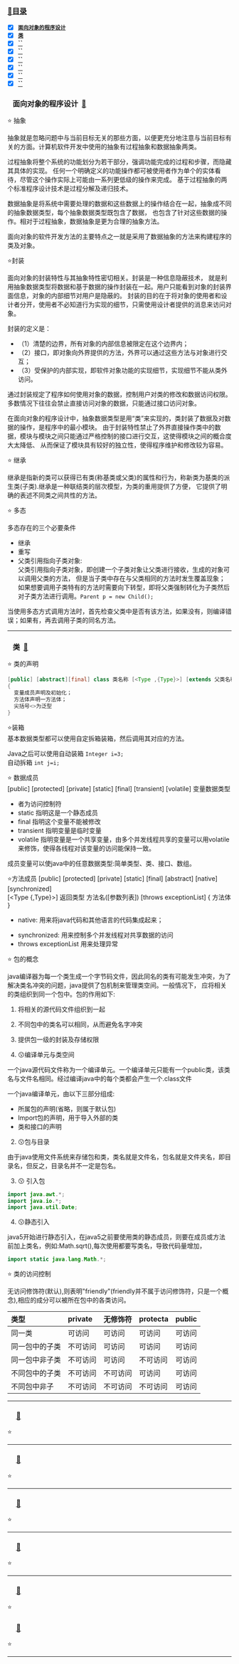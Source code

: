 ### <a  id="top" href="#top">:closed_book:目录 </a>



- [x] <a href="#01">**`面向对象的程序设计`**</a>
- [x] <a href="#02">**`类`**</a>
- [x] <a href="#03">**``**</a>
- [x] <a href="#04">**``**</a>
- [x] <a href="#05">**``**</a>
- [x] <a href="#06">**``**</a>
- [x] <a href="#07">**``**</a>
- [x] <a href="#08">**``**</a>

### &nbsp;&nbsp; <a id="01">面向对象的程序设计</a>&nbsp;&nbsp;<a href="#top">:blue_book:</a>

:star: 抽象

抽象就是忽略问题中与当前目标无关的那些方面，以便更充分地注意与当前目标有关的方面。计算机软件开发中使用的抽象有过程抽象和数据抽象两类。


过程抽象将整个系统的功能划分为若干部分，强调功能完成的过程和步骤，而隐藏其具体的实现。
任何一个明确定义的功能操作都可被使用者作为单个的实体看待，尽管这个操作实际上可能由一系列更低级的操作来完成。
基于过程抽象的两个标准程序设计技术是过程分解及递归技术。

数据抽象是将系统中需要处理的数据和这些数据上的操作结合在一起，抽象成不同的抽象数据类型，每个抽象数据类型既包含了数据，
也包含了针对这些数据的操作。相对于过程抽象，数据抽象是更为合理的抽象方法。

面向对象的软件开发方法的主要特点之一就是采用了数据抽象的方法来构建程序的类及对象。


:star:封装

面向对象的封装特性与其抽象特性密切相关。封装是一种信息隐蔽技术，
就是利用抽象数据类型将数据和基于数据的操作封装在一起。用户只能看到对象的封装界面信息，对象的内部细节对用户是隐蔽的。
封装的目的在于将对象的使用者和设计者分开，使用者不必知道行为实现的细节，只需使用设计者提供的消息来访问对象。

封装的定义是：
- （1）清楚的边界，所有对象的内部信息被限定在这个边界内；
- （2）接口，即对象向外界提供的方法，外界可以通过这些方法与对象进行交互；
- （3）受保护的内部实现，即软件对象功能的实现细节，实现细节不能从类外访问。

通过封装规定了程序如何使用对象的数据，控制用户对类的修改和数据访问权限。多数情况下往往会禁止直接访问对象的数据，只能通过接口访问对象。

在面向对象的程序设计中，抽象数据类型是用“类”来实现的，类封装了数据及对数据的操作，是程序中的最小模块。
由于封装特性禁止了外界直接操作类中的数据，模块与模块之间只能通过严格控制的接口进行交互，这使得模块之间的概合度大太降低、
从而保证了模块具有较好的独立性，使得程序维护和修改较为容易。

:star: 继承

继承是指新的类可以获得已有类(称基类或父类)的属性和行为，称新类为基类的派生类(子类).继承是一种联结类的层次模型，为类的重用提供了方便，
它提供了明确的表述不同类之间共性的方法。


:star: 多态

多态存在的三个必要条件
- 继承
- 重写
- 父类引用指向子类对象:    
父类引用指向子类对象，即创建一个子类对象让父类进行接收，生成的对象可以调用父类的方法，
但是当子类中存在与父类相同的方法时发生覆盖现象；
如果想要调用子类特有的方法时需要向下转型，即将父类强制转化为子类然后对子类方法进行调用。`Parent p = new Child();`

当使用多态方式调用方法时，首先检查父类中是否有该方法，如果没有，则编译错误；如果有，再去调用子类的同名方法。

---
### &nbsp;&nbsp; <a id="02">类</a>&nbsp;&nbsp;<a href="#top">:blue_book:</a>

:star: 类的声明
```java
[public] [abstract][final] class 类名称 [<Type ,{Type}>] [extends 父类名称] [implements 接口名称列表]
{
  变量成员声明及初始化；
  方法体声明一方法体；
  尖括号<>为泛型
}
```

:star:装箱    
基本数据类型都可以使用自定拆箱装箱，然后调用其对应的方法。

Java之后可以使用自动装箱 `Integer i=3;`    
自动拆箱 `int j=i;`


:star: 数据成员     
[public] [protected] [private] [static] [final] [transient] [volatile] 变量数据类型

- 者为访问控制符
- static 指明这是一个静态成员
- final 指明这个变量不能被修改
- transient 指明变量是临时变量
- volatile  指明变量是一个共享变量，由多个并发线程共享的变量可以用volatile来修饰，使得各线程对该变量的访问能保持一致。

成员变量可以使java中的任意数据类型:简单类型、类、接口、数组。

:star:方法成员
[public] [protected] [private] [static] [final] [abstract] [native] [synchronized]     
[<Type {,Type}>] 返回类型 方法名([参数列表]) [throws exceptionList] 
{
  方法体
}

- native: 用来将java代码和其他语言的代码集成起来；
* synchronized: 用来控制多个并发线程对共享数据的访问
* throws exceptionList 用来处理异常


:star: 包的概念

java编译器为每一个类生成一个字节码文件，因此同名的类有可能发生冲突，为了解决类名冲突的问题，java提供了包机制来管理类空间。一般情况下，
应将相关的类组织到同一个包中。包的作用如下:
1. 将相关的源代码文件组织到一起
2. 不同包中的类名可以相同，从而避免名字冲突
3. 提供包一级的封装及存储权限

1. :kissing:编译单元与类空间

一个java源代码文件称为一个编译单元。一个编译单元只能有一个public类，该类名与文件名相同。经过编译java中的每个类都会产生一个.class文件

一个java编译单元，由以下三部分组成:
- 所属包的声明(省略，则属于默认包)
- Import包的声明，用于导入外部的类
- 类和接口的声明

2. :kissing:包与目录

由于java使用文件系统来存储包和类，类名就是文件名，包名就是文件夹名，即目录名，但反之，目录名并不一定是包名。

3. :kissing: 引入包
```java
import java.awt.*;
import java.io.*;
import java.util.Date;
```

4. :kissing:静态引入

java5开始进行静态引入，在java5之前要使用类的静态成员，则要在成员或方法前加上类名，例如:Math.sqrt(),每次使用都要写类名，导致代码量增加，
```java
import static java.lang.Math.*;
```


:star: 类的访问控制

无访问修饰符(默认),则表明"friendly"(friendly并不属于访问修饰符，只是一个概念),相应的成分可以被所在包中的各类访问。


|类型|private |无修饰符|protecta |public|
|:--|:--|:--|:--|:--|
同一类|可访问|可访问|可访问|可访问
同一包中的子类|不可访问|可访问|可访问|可访问
同一包中非子类|不可访问|可访问|不可访问|可访问
不同包中的子类|不可访问|不可访问|可访问|可访问
不同包中非子|不可访问|不可访问|不可访问|可访问




---
### &nbsp;&nbsp; <a id="03"></a>&nbsp;&nbsp;<a href="#top">:blue_book:</a>

:star: 

---
### &nbsp;&nbsp; <a id="04"></a>&nbsp;&nbsp;<a href="#top">:blue_book:</a>

:star: 

---
### &nbsp;&nbsp; <a id="05"></a>&nbsp;&nbsp;<a href="#top">:blue_book:</a>

:star: 

---
### &nbsp;&nbsp; <a id="06"></a>&nbsp;&nbsp;<a href="#top">:blue_book:</a>

:star: 

---
### &nbsp;&nbsp; <a id="07"></a>&nbsp;&nbsp;<a href="#top">:blue_book:</a>

:star:

### &nbsp;&nbsp; <a id="08"></a>&nbsp;&nbsp;<a href="#top">:blue_book:</a>

:star:

---










